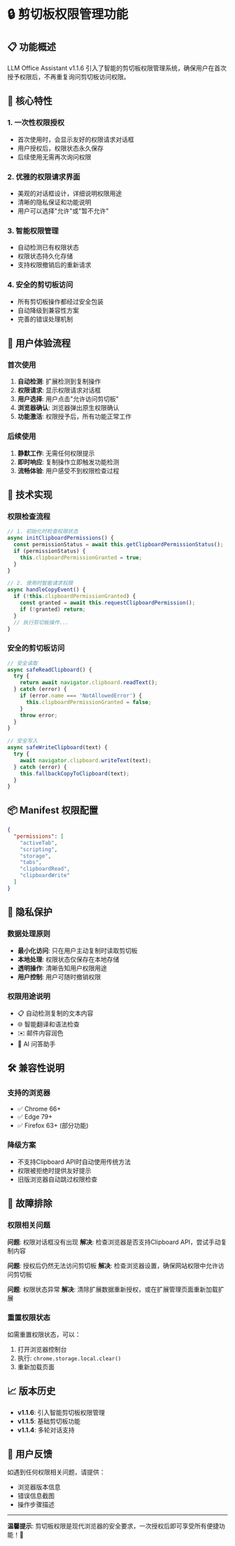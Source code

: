 # 🔒 剪切板权限管理功能

## 📋 功能概述

LLM Office Assistant v1.1.6 引入了智能的剪切板权限管理系统，确保用户在首次授予权限后，不再重复询问剪切板访问权限。

## 🎯 核心特性

### 1. **一次性权限授权**
- 首次使用时，会显示友好的权限请求对话框
- 用户授权后，权限状态永久保存
- 后续使用无需再次询问权限

### 2. **优雅的权限请求界面**
- 美观的对话框设计，详细说明权限用途
- 清晰的隐私保证和功能说明
- 用户可以选择"允许"或"暂不允许"

### 3. **智能权限管理**
- 自动检测已有权限状态
- 权限状态持久化存储
- 支持权限撤销后的重新请求

### 4. **安全的剪切板访问**
- 所有剪切板操作都经过安全包装
- 自动降级到兼容性方案
- 完善的错误处理机制

## 🚀 用户体验流程

### 首次使用

1. **自动检测**: 扩展检测到复制操作
2. **权限请求**: 显示权限请求对话框
3. **用户选择**: 用户点击"允许访问剪切板"
4. **浏览器确认**: 浏览器弹出原生权限确认
5. **功能激活**: 权限授予后，所有功能正常工作

### 后续使用

1. **静默工作**: 无需任何权限提示
2. **即时响应**: 复制操作立即触发功能检测
3. **流畅体验**: 用户感受不到权限检查过程

## 🔧 技术实现

### 权限检查流程

```javascript
// 1. 初始化时检查权限状态
async initClipboardPermissions() {
  const permissionStatus = await this.getClipboardPermissionStatus();
  if (permissionStatus) {
    this.clipboardPermissionGranted = true;
  }
}

// 2. 使用时智能请求权限
async handleCopyEvent() {
  if (!this.clipboardPermissionGranted) {
    const granted = await this.requestClipboardPermission();
    if (!granted) return;
  }
  // 执行剪切板操作...
}
```

### 安全的剪切板访问

```javascript
// 安全读取
async safeReadClipboard() {
  try {
    return await navigator.clipboard.readText();
  } catch (error) {
    if (error.name === 'NotAllowedError') {
      this.clipboardPermissionGranted = false;
    }
    throw error;
  }
}

// 安全写入
async safeWriteClipboard(text) {
  try {
    await navigator.clipboard.writeText(text);
  } catch (error) {
    this.fallbackCopyToClipboard(text);
  }
}
```

## 📦 Manifest 权限配置

```json
{
  "permissions": [
    "activeTab",
    "scripting",
    "storage",
    "tabs",
    "clipboardRead",
    "clipboardWrite"
  ]
}
```

## 🔐 隐私保护

### 数据处理原则
- **最小化访问**: 只在用户主动复制时读取剪切板
- **本地处理**: 权限状态仅保存在本地存储
- **透明操作**: 清晰告知用户权限用途
- **用户控制**: 用户可随时撤销权限

### 权限用途说明
- 📋 自动检测复制的文本内容
- 🌐 智能翻译和语法检查
- ✉️ 邮件内容润色
- 🤖 AI 问答助手

## 🛠️ 兼容性说明

### 支持的浏览器
- ✅ Chrome 66+
- ✅ Edge 79+
- ✅ Firefox 63+ (部分功能)

### 降级方案
- 不支持Clipboard API时自动使用传统方法
- 权限被拒绝时提供友好提示
- 旧版浏览器自动跳过权限检查

## 🔧 故障排除

### 权限相关问题

**问题**: 权限对话框没有出现
**解决**: 检查浏览器是否支持Clipboard API，尝试手动复制内容

**问题**: 授权后仍然无法访问剪切板
**解决**: 检查浏览器设置，确保网站权限中允许访问剪切板

**问题**: 权限状态异常
**解决**: 清除扩展数据重新授权，或在扩展管理页面重新加载扩展

### 重置权限状态

如需重置权限状态，可以：
1. 打开浏览器控制台
2. 执行: `chrome.storage.local.clear()`
3. 重新加载页面

## 📈 版本历史

- **v1.1.6**: 引入智能剪切板权限管理
- **v1.1.5**: 基础剪切板功能
- **v1.1.4**: 多轮对话支持

## 🤝 用户反馈

如遇到任何权限相关问题，请提供：
- 浏览器版本信息
- 错误信息截图
- 操作步骤描述

---

**温馨提示**: 剪切板权限是现代浏览器的安全要求，一次授权后即可享受所有便捷功能！🎉 